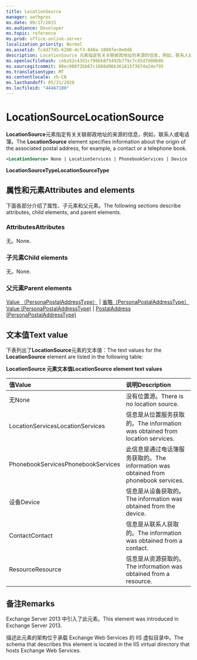 ```yaml
---
title: LocationSource
manager: sethgros
ms.date: 09/17/2015
ms.audience: Developer
ms.topic: reference
ms.prod: office-online-server
localization_priority: Normal
ms.assetid: fc4d77d5-6200-4cf3-848a-1088fec0e0d6
description: LocationSource 元素指定有关关联邮政地址的来源的信息，例如，联系人或电话簿。
ms.openlocfilehash: ceba52c43d1c798bb8f5492b779c7c45d7d00b0b
ms.sourcegitcommit: 88ec988f2bb67c1866d06b361615f3674a24e795
ms.translationtype: MT
ms.contentlocale: zh-CN
ms.lasthandoff: 05/31/2020
ms.locfileid: "44467100"
---
```

# <a name="locationsource"></a><span data-ttu-id="dfcf0-103">LocationSource</span><span class="sxs-lookup"><span data-stu-id="dfcf0-103">LocationSource</span></span>

<span data-ttu-id="dfcf0-104">**LocationSource**元素指定有关关联邮政地址的来源的信息，例如，联系人或电话簿。</span><span class="sxs-lookup"><span data-stu-id="dfcf0-104">The **LocationSource** element specifies information about the origin of the associated postal address, for example, a contact or a telephone book.</span></span> 
  
```XML
<LocationSource> None | LocationServices | PhonebookServices | Device | Contact | Resource </LocationSource>
```

 <span data-ttu-id="dfcf0-105">**LocationSourceType**</span><span class="sxs-lookup"><span data-stu-id="dfcf0-105">**LocationSourceType**</span></span>
## <a name="attributes-and-elements"></a><span data-ttu-id="dfcf0-106">属性和元素</span><span class="sxs-lookup"><span data-stu-id="dfcf0-106">Attributes and elements</span></span>

<span data-ttu-id="dfcf0-107">下面各部分介绍了属性、子元素和父元素。</span><span class="sxs-lookup"><span data-stu-id="dfcf0-107">The following sections describe attributes, child elements, and parent elements.</span></span>
  
### <a name="attributes"></a><span data-ttu-id="dfcf0-108">Attributes</span><span class="sxs-lookup"><span data-stu-id="dfcf0-108">Attributes</span></span>

<span data-ttu-id="dfcf0-109">无。</span><span class="sxs-lookup"><span data-stu-id="dfcf0-109">None.</span></span>
  
### <a name="child-elements"></a><span data-ttu-id="dfcf0-110">子元素</span><span class="sxs-lookup"><span data-stu-id="dfcf0-110">Child elements</span></span>

<span data-ttu-id="dfcf0-111">无。</span><span class="sxs-lookup"><span data-stu-id="dfcf0-111">None.</span></span>
  
### <a name="parent-elements"></a><span data-ttu-id="dfcf0-112">父元素</span><span class="sxs-lookup"><span data-stu-id="dfcf0-112">Parent elements</span></span>

<span data-ttu-id="dfcf0-113">[Value （PersonaPostalAddressType）](value-personapostaladdresstype.md)  | [省略（PersonaPostalAddressType）](postaladdress-personapostaladdresstype.md)</span><span class="sxs-lookup"><span data-stu-id="dfcf0-113">[Value (PersonaPostalAddressType)](value-personapostaladdresstype.md) | [PostalAddress (PersonaPostalAddressType)](postaladdress-personapostaladdresstype.md)</span></span>
  
## <a name="text-value"></a><span data-ttu-id="dfcf0-114">文本值</span><span class="sxs-lookup"><span data-stu-id="dfcf0-114">Text value</span></span>

<span data-ttu-id="dfcf0-115">下表列出了**LocationSource**元素的文本值：</span><span class="sxs-lookup"><span data-stu-id="dfcf0-115">The text values for the **LocationSource** element are listed in the following table:</span></span> 
  
<span data-ttu-id="dfcf0-116">**LocationSource 元素文本值**</span><span class="sxs-lookup"><span data-stu-id="dfcf0-116">**LocationSource element text values**</span></span>

|<span data-ttu-id="dfcf0-117">**值**</span><span class="sxs-lookup"><span data-stu-id="dfcf0-117">**Value**</span></span>|<span data-ttu-id="dfcf0-118">**说明**</span><span class="sxs-lookup"><span data-stu-id="dfcf0-118">**Description**</span></span>|
|:-----|:-----|
|<span data-ttu-id="dfcf0-119">无</span><span class="sxs-lookup"><span data-stu-id="dfcf0-119">None</span></span>  <br/> |<span data-ttu-id="dfcf0-120">没有位置源。</span><span class="sxs-lookup"><span data-stu-id="dfcf0-120">There is no location source.</span></span>  <br/> |
|<span data-ttu-id="dfcf0-121">LocationServices</span><span class="sxs-lookup"><span data-stu-id="dfcf0-121">LocationServices</span></span>  <br/> |<span data-ttu-id="dfcf0-122">信息是从位置服务获取的。</span><span class="sxs-lookup"><span data-stu-id="dfcf0-122">The information was obtained from location services.</span></span>  <br/> |
|<span data-ttu-id="dfcf0-123">PhonebookServices</span><span class="sxs-lookup"><span data-stu-id="dfcf0-123">PhonebookServices</span></span>  <br/> |<span data-ttu-id="dfcf0-124">此信息是通过电话簿服务获取的。</span><span class="sxs-lookup"><span data-stu-id="dfcf0-124">The information was obtained from phonebook services.</span></span>  <br/> |
|<span data-ttu-id="dfcf0-125">设备</span><span class="sxs-lookup"><span data-stu-id="dfcf0-125">Device</span></span>  <br/> |<span data-ttu-id="dfcf0-126">信息是从设备获取的。</span><span class="sxs-lookup"><span data-stu-id="dfcf0-126">The information was obtained from the device.</span></span>  <br/> |
|<span data-ttu-id="dfcf0-127">Contact</span><span class="sxs-lookup"><span data-stu-id="dfcf0-127">Contact</span></span>  <br/> |<span data-ttu-id="dfcf0-128">信息是从联系人获取的。</span><span class="sxs-lookup"><span data-stu-id="dfcf0-128">The information was obtained from a contact.</span></span>  <br/> |
|<span data-ttu-id="dfcf0-129">Resource</span><span class="sxs-lookup"><span data-stu-id="dfcf0-129">Resource</span></span>  <br/> |<span data-ttu-id="dfcf0-130">信息是从资源获取的。</span><span class="sxs-lookup"><span data-stu-id="dfcf0-130">The information was obtained from a resource.</span></span>  <br/> |
   
## <a name="remarks"></a><span data-ttu-id="dfcf0-131">备注</span><span class="sxs-lookup"><span data-stu-id="dfcf0-131">Remarks</span></span>

<span data-ttu-id="dfcf0-132">Exchange Server 2013 中引入了此元素。</span><span class="sxs-lookup"><span data-stu-id="dfcf0-132">This element was introduced in Exchange Server 2013.</span></span>
  
<span data-ttu-id="dfcf0-133">描述此元素的架构位于承载 Exchange Web Services 的 IIS 虚拟目录中。</span><span class="sxs-lookup"><span data-stu-id="dfcf0-133">The schema that describes this element is located in the IIS virtual directory that hosts Exchange Web Services.</span></span>
  

